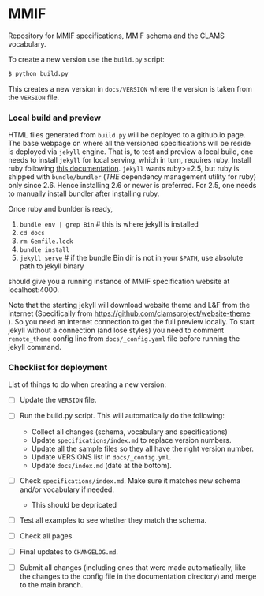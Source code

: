 # MMIF

Repository for MMIF specifications, MMIF schema and the CLAMS vocabulary.

To create a new version use the `build.py` script:

```bash
$ python build.py
```

This creates a new version in `docs/VERSION` where the version is taken from the `VERSION` file.

### Local build and preview

HTML files generated from `build.py` will be deployed to a github.io page. The base webpage on where all the versioned specifications will be reside is deployed via `jekyll` engine. That is, to test and preview a local build, one needs to install `jekyll` for local serving, which in turn, requires ruby. Install ruby following [this documentation](https://www.ruby-lang.org/en/documentation/installation/). `jekyll` wants ruby>=2.5, but ruby is shipped with `bundle/bundler` (*THE* dependency management utility for ruby) only since 2.6. Hence installing 2.6 or newer is preferred. For 2.5, one needs to manually install bundler after installing ruby. 

Once ruby and bunlder is ready, 

1. `bundle env | grep Bin` # this is where jekyll is installed
1. `cd docs` 
1. `rm Gemfile.lock`
1. `bundle install`
1. `jekyll serve` # if the bundle Bin dir is not in your `$PATH`, use absolute path to jekyll binary

should give you a running instance of MMIF specification website at localhost:4000. 

Note that the starting jekyll will download website theme and L&F from the internet (Specifically from https://github.com/clamsproject/website-theme ). So you need an internet connection to get the full preview locally. To start jekyll without a connection (and lose styles) you need to comment `remote_theme` config line from `docs/_config.yaml` file before running the jekyll command. 

### Checklist for deployment 

List of things to do when creating a new version:

- [ ] Update the `VERSION` file.
- [ ] Run the build.py script. This will automatically do the following:
  - Collect all changes (schema, vocabulary and specifications)
  - Update `specifications/index.md` to replace version numbers.
  - Update all the sample files so they all have the right version number.
  - Update VERSIONS list in `docs/_config.yml`.
  - Update `docs/index.md` (date at the bottom).
- [ ] Check `specifications/index.md`. Make sure it matches new schema and/or vocabulary if needed.
  - This should be depricated
- [ ] Test all examples to see whether they match the schema.
- [ ] Check all pages
- [ ] Final updates to `CHANGELOG.md`.
- [ ] Submit all changes (including ones that were made automatically, like the changes to the config file in the documentation directory) and merge to the main branch.

